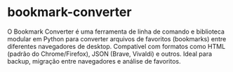 # bookmark-converter
O Bookmark Converter é uma ferramenta de linha de comando e biblioteca modular em Python para converter arquivos de favoritos (bookmarks) entre diferentes navegadores de desktop. Compatível com formatos como HTML (padrão do Chrome/Firefox), JSON (Brave, Vivaldi) e outros. Ideal para backup, migração entre navegadores e análise de favoritos.
